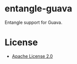 entangle-guava
==============

Entangle support for Guava.

# License

* [Apache License 2.0](http://www.apache.org/licenses/LICENSE-2.0.html)
